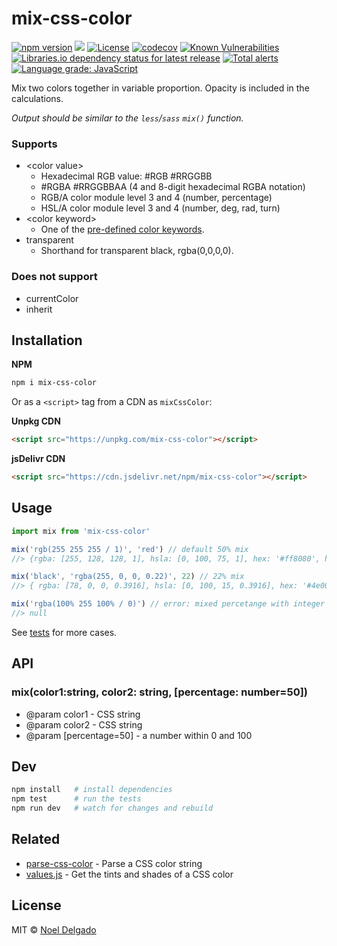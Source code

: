# mix-css-color
[![npm version][npm-img]][npm-url]
![](https://img.badgesize.io/noeldelgado/mix-css-color/master/index.js.svg?compression=gzip)
[![License][license-img]][license-url]
[![codecov][codecov-image]][codecov-url]
[![Known Vulnerabilities][snyk-img]][snyk-url]
[![Libraries.io dependency status for latest release][librariesio-img]][librariesio-url]
[![Total alerts][lgtm-image]][lgtm-url]
[![Language grade: JavaScript][lgtm-grade-image]][lgtm-grade-url]

Mix two colors together in variable proportion. Opacity is included in the calculations.

_Output should be similar to the `less`/`sass` `mix()` function._

### Supports
* \<color value\>
	* Hexadecimal RGB value: #RGB #RRGGBB
	* #RGBA #RRGGBBAA (4 and 8-digit hexadecimal RGBA notation)
	* RGB/A color module level 3 and 4 (number, percentage)
	* HSL/A color module level 3 and 4 (number, deg, rad, turn)
* \<color keyword\>
	* One of the [pre-defined color keywords](https://www.w3.org/wiki/CSS/Properties/color/keywords).
* transparent
	* Shorthand for transparent black, rgba(0,0,0,0).

### Does not support
* currentColor
* inherit

## Installation

**NPM**

```sh
npm i mix-css-color
```

Or as a `<script>` tag from a CDN as `mixCssColor`:

**Unpkg CDN**

```html
<script src="https://unpkg.com/mix-css-color"></script>
```

**jsDelivr CDN**

```html
<script src="https://cdn.jsdelivr.net/npm/mix-css-color"></script>
```

## Usage
```js
import mix from 'mix-css-color'

mix('rgb(255 255 255 / 1)', 'red') // default 50% mix
//> {rgba: [255, 128, 128, 1], hsla: [0, 100, 75, 1], hex: '#ff8080', hexa: '#ff8080ff' }

mix('black', 'rgba(255, 0, 0, 0.22)', 22) // 22% mix
//> { rgba: [78, 0, 0, 0.3916], hsla: [0, 100, 15, 0.3916], hex: '#4e0000', hexa: '#4e000064' }

mix('rgba(100% 255 100% / 0)') // error: mixed percetange with integer
//> null
```
See [tests](https://github.com/noeldelgado/mix-css-color/tree/master/test) for more cases.

## API
### mix(color1:string, color2: string, [percentage: number=50])
- @param color1 - CSS string
- @param color2 - CSS string
- @param [percentage=50] - a number within 0 and 100

## Dev
```sh
npm install   # install dependencies
npm test      # run the tests
npm run dev   # watch for changes and rebuild
```

## Related
- [parse-css-color](https://github.com/noeldelgado/parse-css-color) - Parse a CSS color string
- [values.js](https://github.com/noeldelgado/values.js) - Get the tints and shades of a CSS color

## License
MIT © [Noel Delgado](http://pixelia.me/)

[npm-img]: https://img.shields.io/npm/v/mix-css-color.svg?logo=npm&label=NPM
[license-img]: https://img.shields.io/npm/l/mix-css-color
[license-url]: https://github.com/noeldelgado/mix-css-color/blob/master/LICENSE
[codecov-image]: https://codecov.io/gh/noeldelgado/mix-css-color/branch/master/graph/badge.svg
[codecov-url]: https://codecov.io/gh/noeldelgado/mix-css-color
[npm-url]: https://www.npmjs.com/package/mix-css-color
[snyk-img]: https://snyk.io/test/npm/mix-css-color/badge.svg
[snyk-url]: https://snyk.io/test/npm/mix-css-color
[librariesio-img]: https://img.shields.io/librariesio/release/npm/mix-css-color.svg?logo=librariesdotio
[librariesio-url]: https://libraries.io/npm/mix-css-color
[lgtm-image]: https://img.shields.io/lgtm/alerts/g/noeldelgado/mix-css-color.svg?logo=lgtm&logoWidth=18
[lgtm-url]: https://lgtm.com/projects/g/noeldelgado/mix-css-color/alerts/
[lgtm-grade-image]: https://img.shields.io/lgtm/grade/javascript/g/noeldelgado/mix-css-color.svg?logo=lgtm&logoWidth=18
[lgtm-grade-url]: https://lgtm.com/projects/g/noeldelgado/mix-css-color/context:javascript